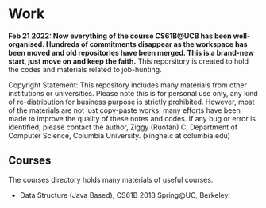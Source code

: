 # Work

**Feb 21 2022: Now everything of the course CS61B@UCB has been well-organised. Hundreds of commitments disappear as the workspace has been moved and old repositories have been merged. This is a brand-new start, just move on and keep the faith.** This reporsitory is created to hold the codes and materials related to job-hunting. 

Copyright Statement: This repository includes many materials from other institutions or universities. Please note this is for personal use only, any kind of re-distribution for business purpose is strictly prohibited. However, most of the materials are not just copy-paste works, many efforts have been made to improve the quality of these notes and codes. If any bug or error is identified, please contact the author, Ziggy (Ruofan) C, Department of Computer Science, Columbia University. (xinghe.c at columbia.edu)





## Courses
The courses directory holds many materials of useful courses. 
* Data Structure (Java Based), CS61B 2018 Spring@UC, Berkeley;

